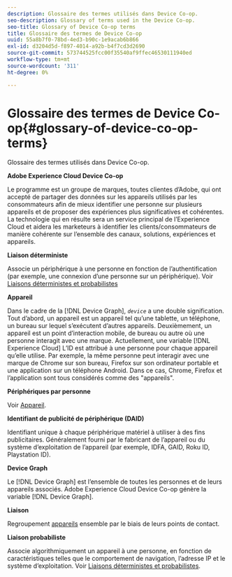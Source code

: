```yaml
---
description: Glossaire des termes utilisés dans Device Co-op.
seo-description: Glossary of terms used in the Device Co-op.
seo-title: Glossary of Device Co-op terms
title: Glossaire des termes de Device Co-op
uuid: 55a8b7f0-78bd-4ed3-b90c-1e9acab6b866
exl-id: d3204d5d-f897-4014-a92b-b4f7cd3d2690
source-git-commit: 573744525fcc00f35540af9ffec46530111940ed
workflow-type: tm+mt
source-wordcount: '311'
ht-degree: 0%

---
```


# Glossaire des termes de Device Co-op{#glossary-of-device-co-op-terms}

Glossaire des termes utilisés dans Device Co-op.

**Adobe Experience Cloud Device Co-op**

Le programme est un groupe de marques, toutes clientes d’Adobe, qui ont accepté de partager des données sur les appareils utilisés par les consommateurs afin de mieux identifier une personne sur plusieurs appareils et de proposer des expériences plus significatives et cohérentes. La technologie qui en résulte sera un service principal de l’Experience Cloud et aidera les marketeurs à identifier les clients/consommateurs de manière cohérente sur l’ensemble des canaux, solutions, expériences et appareils.

**Liaison déterministe**

Associe un périphérique à une personne en fonction de l’authentification (par exemple, une connexion d’une personne sur un périphérique). Voir [Liaisons déterministes et probabilistes](processes/links.md#concept-58bb7ab25f904f5f98d645e35205c931)

**Appareil**

Dans le cadre de la [!DNL Device Graph], *`device`* a une double signification. Tout d’abord, un appareil est un appareil tel qu’une tablette, un téléphone, un bureau sur lequel s’exécutent d’autres appareils. Deuxièmement, un appareil est un point d’interaction mobile, de bureau ou autre où une personne interagit avec une marque. Actuellement, une variable [!DNL Experience Cloud] L’ID est attribué à une personne pour chaque appareil qu’elle utilise. Par exemple, la même personne peut interagir avec une marque de Chrome sur son bureau, Firefox sur son ordinateur portable et une application sur un téléphone Android. Dans ce cas, Chrome, Firefox et l’application sont tous considérés comme des &quot;appareils&quot;.

**Périphériques par personne**

Voir [Appareil](glossary.md#glossentry-5690d9a245634214b91890156e216950).

**Identifiant de publicité de périphérique (DAID)**

Identifiant unique à chaque périphérique matériel à utiliser à des fins publicitaires. Généralement fourni par le fabricant de l’appareil ou du système d’exploitation de l’appareil (par exemple, IDFA, GAID, Roku ID, Playstation ID).

**Device Graph**

Le [!DNL Device Graph] est l’ensemble de toutes les personnes et de leurs appareils associés. Adobe Experience Cloud Device Co-op génère la variable [!DNL Device Graph].

**Liaison**

Regroupement [appareils](glossary.md#glossentry-5690d9a245634214b91890156e216950) ensemble par le biais de leurs points de contact.

**Liaison probabiliste**

Associe algorithmiquement un appareil à une personne, en fonction de caractéristiques telles que le comportement de navigation, l’adresse IP et le système d’exploitation. Voir [Liaisons déterministes et probabilistes](processes/links.md#concept-58bb7ab25f904f5f98d645e35205c931).
